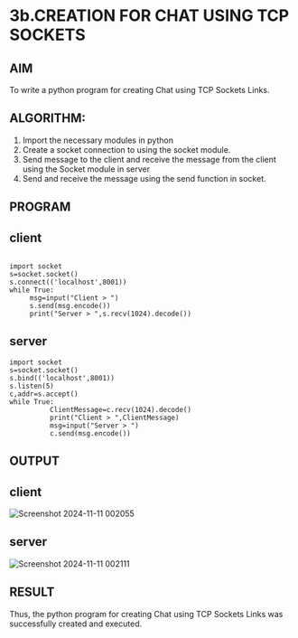 # 3b.CREATION FOR CHAT USING TCP SOCKETS
## AIM
To write a python program for creating Chat using TCP Sockets Links.
## ALGORITHM:
1. Import the necessary modules in python
2. Create a socket connection to using the socket module.
3. Send message to the client and receive the message from the client using the Socket module in
 server
4. Send and receive the message using the send function in socket.
## PROGRAM
## client
```

import socket
s=socket.socket()
s.connect(('localhost',8001))
while True:
     msg=input("Client > ")
     s.send(msg.encode())
     print("Server > ",s.recv(1024).decode())
```
## server
```
import socket
s=socket.socket()
s.bind(('localhost',8001))
s.listen(5)
c,addr=s.accept()
while True:
          ClientMessage=c.recv(1024).decode()
          print("Client > ",ClientMessage)
          msg=input("Server > ")
          c.send(msg.encode())
 ```         
## OUTPUT
## client
![Screenshot 2024-11-11 002055](https://github.com/user-attachments/assets/51a12b28-f83d-4f7e-b0f5-25cef87f8371)
## server
![Screenshot 2024-11-11 002111](https://github.com/user-attachments/assets/7a392681-1967-4e68-aa6a-3b872d7b3165)

## RESULT
Thus, the python program for creating Chat using TCP Sockets Links was successfully 
created and executed.
